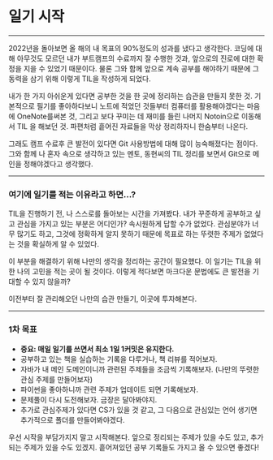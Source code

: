# 일기 시작
****

2022년을 돌아보면 올 해의 내 목표의 90%정도의 성과를 냈다고 생각한다.
코딩에 대해 아무것도 모르던 내가 부트캠프의 수료까지 잘 수행한 것과, 앞으로의 진로에 대한 확정을 지을 수 있었기 때문이다.
물론 그와 함께 앞으로 계속 공부를 해야하기 때문에 그 동력을 삼기 위해 이렇게 TIL을 작성하게 되었다.

내가 한 가지 아쉬운게 있다면 공부한 것을 한 곳에 정리하는 습관을 만들지 못한 것.
기본적으로 필기를 좋아하다보니 노트에 적었던 것들부터 컴퓨터를 활용해야겠다는 마음에 OneNote를써본 것, 그리고 보다 꾸미는 데 재미를 들린 나머지 Notoin으로 이동해서 TIL 을 해보던 것.
파편처럼 흩어진 자료들을 막상 정리하자니 한숨부터 나온다.

그래도 캠프 수료후 큰 발전이 있다면 Git 사용방법에 대해 많이 능숙해졌다는 점이다.
그와 함께 나 혼자 속으로 생각하고 있는 멘토, 동현씨의 TIL 정리를 보면서 Git으로 메인을 정해야겠다고 생각했다.

****

### 여기에 일기를 적는 이유라고 하면...?

TIL을 진행하기 전, 나 스스로를 돌아보는 시간을 가져봤다.
내가 꾸준하게 공부하고 싶고 관심을 가지고 있는 부분은 어디인가?
속시원하게 답할 수가 없었다.
관심분야가 너무 많기도 하고, 그것에 정확하게 알지 못하기 때문에 목표로 하는 뚜렷한 주제가 없었다는 것을 확실하게 알 수 있었다.

이 부분을 해결하기 위해 나만의 생각을 정리하는 공간이 필요했다.
이 일기는 TIL을 위한 나의 고민을 적는 곳이 될 것이다.
이렇게 적다보면 마크다운 문법에도 큰 발전을 기대할 수 있지 않을까?

이전부터 잘 관리해오던 나만의 습관 만들기, 이곳에 투자해본다.

****

### 1차 목표

- **중요: 매일 일기를 쓰면서 최소 1일 1커밋은 유지한다.**
- 공부하고 있는 책을 실습하는 기록을 다루거나, 책 리뷰를 적어보자.
- 자바가 내 메인 도메인이니까 관련된 주제들을 조금씩 기록해보자. (나만의 뚜렷한 관심 주제를 만들어보자)
- 파이썬을 좋아하니까 관련 주제가 업데이트 되면 기록해보자.
- 문제풀이 다시 도전해보자. 금장은 달아봐야지.
- 추가로 관심주제가 있다면 CS가 있을 것 같고, 그 다음으로 관심있는 언어 생기면 추가적으로 폴더를 만들어봐야겠다.

우선 시작을 부담가지지 말고 시작해본다. 
앞으로 정리되는 주제가 있을 수도 있고, 추가되는 주제가 있을 수도 있겠지.
흩어져있던 공부 기록들도 가지고 올 수 있으면 좋겠다!



